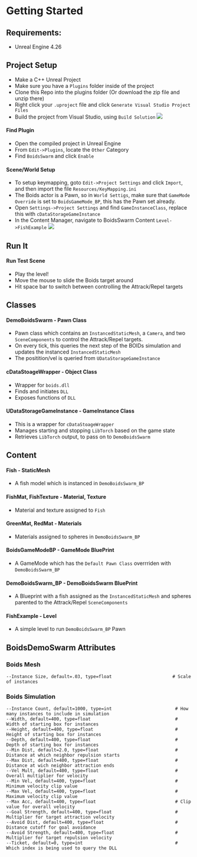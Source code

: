 
# Getting Started

## Requirements:

- Unreal Engine 4.26

## Project Setup

- Make a C++ Unreal Project 
- Make sure you have a `Plugins` folder inside of the project
- Clone this Repo into the plugins folder (Or download the zip file and unzip there)
- Right click your `.uproject` file and click `Generate Visual Studio Project Files`
- Build the project from Visual Studio, using `Build Solution`
![](Images/plugin_a.jpg)

#### Find Plugin
- Open the compiled project in Unreal Engine
- From `Edit->Plugins`, locate the `Other` Category
- Find `BoidsSwarm` and click `Enable`

#### Scene/World Setup

- To setup keymapping, goto `Edit->Project Settings` and click `Import`, and then import the file `Resources/KeyMapping.ini`
- The Boids actor is a Pawn, so in `World Settigs`, make sure that `GameMode Override` is set to `BoidsGameMode_BP`, this has the Pawn set already.
- Open `Settings->Project Settings` and find `GameInstanceClass`, replace this with `cDataStorageGameInstance`
- In the Content Manager, navigate to BoidsSwarm Content `Level->FishExample`
![](Images/attributes_a.jpg)

## Run It

#### Run Test Scene

- Play the level!
- Move the mouse to slide the Boids target around
- Hit space bar to switch between controlling the Attrack/Repel targets

## Classes

#### DemoBoidsSwarm - Pawn Class
- Pawn class which contains an `InstancedStaticMesh`, a `Camera`, and two `SceneComponents` to control the Attrack/Repel targets.
- On every tick, this queries the next step of the BOIDs simulation and updates the instanced `InstancedStaticMesh`
- The positition/vel is queried from `UDataStorageGameInstance`

#### cDataStoageWrapper - Object Class
- Wrapper for `boids.dll`
- Finds and initiates `DLL`
- Exposes functions of `DLL`

#### UDataStorageGameInstance - GameInstance Class
- This is a wrapper for `cDataStoageWrapper`
- Manages starting and stopping `LibTorch` based on the game state
- Retrieves `LibTorch` output, to pass on to `DemoBoidsSwarm`

## Content

#### Fish - StaticMesh
- A fish model which is instanced in `DemoBoidsSwarm_BP`

#### FishMat, FishTexture - Material, Texture
- Material and texture assigned to `Fish`

#### GreenMat, RedMat - Materials
- Materials assigned to spheres in `DemoBoidsSwarm_BP`

#### BoidsGameModeBP - GameMode BluePrint
- A GameMode which has the `Default Pawn Class` overrriden with `DemoBoidsSwarm_BP`

#### DemoBoidsSwarm_BP - DemoBoidsSwarm BluePrint
- A Blueprint with a fish assigned as the `InstancedStaticMesh` and spheres parented to the Attrack/Repel `SceneComponents`

#### FishExample - Level
- A simple level to run `DemoBoidsSwarm_BP` Pawn

## BoidsDemoSwarm Attributes


### Boids Mesh
```
--Instance Size, default=.03, type=float                       # Scale of instances
```

### Boids Simulation
```
--Instance Count, default=1000, type=int                        # How many instances to include in simulation
--Width, default=400, type=float                                # Width of starting box for instances
--Height, default=400, type=float                               # Height of starting box for instances
--Depth, default=400, type=float                                # Depth of starting box for instances
--Min Dist, default=2.0, type=float                             # Distance at which neighbor repulsion starts
--Max Dist, default=400, type=float                             # Distance at wich neighbor attraction ends
--Vel Mult, default=400, type=float                             # Overall multiplier for velocity
--Min Vel, default=400, type=float                              # Minimum velocity clip value
--Max Vel, default=400, type=float                              # Maximum velocity clip value
--Max Acc, default=400, type=float                              # Clip value for overall velocity
--Goal Strength, default=400, type=float                        # Multiplier for target attraction velocity
--Avoid Dist, default=400, type=float                           # Distance cutoff for goal avoidance
--Avoid Strength, default=400, type=float                       # Multiplier for target repulsion velocity
--Ticket, default=0, type=int                                   # Which index is being used to query the DLL
```
